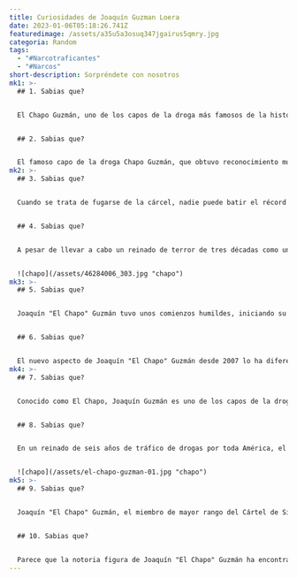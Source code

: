 ```yaml
---
title: Curiosidades de Joaquín Guzman Loera
date: 2023-01-06T05:18:26.741Z
featuredimage: /assets/a35u5a3osuq347jgairus5qmry.jpg
categoria: Random
tags:
  - "#Narcotraficantes"
  - "#Narcos"
short-description: Sorpréndete con nosotros
mk1: >-
  ## 1﻿. Sabias que?


  El Chapo Guzmán, uno de los capos de la droga más famosos de la historia, tiene un origen familiar tan humilde como cualquiera, que comienza con su nacimiento el 4 de abril de 1957 en La Tuna. Un pequeño pueblo mexicano situado en el municipio de Badiraguato, fue la educación que recibiría de su familia lo que le puso en el camino hacia la infamia. El trato cruel de su padre y su desprecio por el bienestar del joven Joaquín le llevaron a huir de casa a una edad temprana, una situación que hizo que vivir con su severo abuelo fuera una opción mucho más atractiva que si hubiera permanecido bajo el techo de su padre. ¿Quién sabe dónde estaría hoy el Chapo si no hubiera experimentado tales dificultades durante este periodo?


  ## 2﻿. Sabias que?


  El famoso capo de la droga Chapo Guzmán, que obtuvo reconocimiento mundial por sus astutas tácticas comerciales y sus audaces fugas de prisión, nació el 4 de abril de 1957 en La Tuna, México, en el seno de una familia de campesinos pobres. Al parecer, su padre le buscaba con regularidad y, cuando el Chapo llegó a la adolescencia, incluso le echó de casa. Sin hogar y a la deriva, Guzmán encontró consuelo y refugio en casa de su abuelo, donde estableció unas raíces de estabilidad familiar que resultaron inestimables a lo largo de todas las tribulaciones a las que se enfrentaría más tarde.
mk2: >-
  ## 3﻿. Sabias que?


  Cuando se trata de fugarse de la cárcel, nadie puede batir el récord del infame narcotraficante mexicano Joaquín Archivaldo Guzmán Loera, más conocido como "Chapo". Capturado por primera vez el 22 de noviembre de 1993 en Guatemala, el Chapo acabó ingresando en la prisión de máxima seguridad de Puente Grande, en Jalisco. Poco sabía nadie que pronto se escabulliría de esta prisión mediante una fuga ingeniosamente planeada y desaparecería en un agujero negro. Las extraordinarias capacidades de rata del Chapo le hicieron tan famoso que Puente Grande pasó a conocerse localmente como "Puerta Grande" a partir de entonces. A pesar de todos los esfuerzos de los escuadrones especiales de búsqueda para recapturarlo, el Chapo los eludió durante años.


  ## 4﻿. Sabias que?


  A pesar de llevar a cabo un reinado de terror de tres décadas como uno de los capos de la droga más famosos del mundo, el Chapo Guzmán también consiguió encontrar tiempo para su familia, casándose tres veces y engendrando nueve hijos. Su primera esposa, Alejandrina María Salazar Hernández, le dio tres hijos, el mayor de los cuales es César, de 43 años. Su segunda esposa dio a luz a cuatro más, entre ellos Joaquín Guzman, que nació en 1989 a los 22 años. La última esposa del Chapo Guzmán, Emma Coronel, actuó como su confidente durante su dramático tercer juicio y dio a luz a las gemelas María Joaquina y Emali Guadalupe en 2011, mientras huía de la justicia estadounidense en California. A pesar de su violencia y actividad delictiva, está claro que el Chapo Guzmán albergaba mil amores tanto superficiales como profundos dentro de su extensa familia.


  ![chapo](/assets/46284006_303.jpg "chapo")
mk3: >-
  ## 5﻿. Sabias que?


  Joaquín "El Chapo" Guzmán tuvo unos comienzos humildes, iniciando su carrera delictiva como ladrón de coches antes de mejorar gradualmente su estatus hasta convertirse en lugarteniente de un cártel de la droga. Sin embargo, sólo tras la audaz huida de Guzmán y su éxito en el control del cártel, se vio impulsado a la fama y al poder. Con despiadados y estratégicos movimientos, El Chapo pronto se convirtió en uno de los hombres más poderosos de la Tierra y también, según la revista Forbes, en uno de los multimillonarios más ricos del mundo, ocupando el 10º lugar dentro de México. Esto demuestra hasta dónde puede llevarte la ambición, incluso en la práctica ilegal.


  ## 6﻿. Sabias que?


  El nuevo aspecto de Joaquín "El Chapo" Guzmán desde 2007 lo ha diferenciado drásticamente de su yo original. Tras gastar millones de dólares en cirugías estéticas, Guzmán se ha convertido en un hombre poco expresivo con su rostro más afilado y su pelo rojo más oscuro. Su conocido pelo negro y su cara redonda han desaparecido, sólo para dejar espacio a su estilo más sutil. La discreción es clave para El Chapo, como demostraron algunos avistamientos recientes en Durango, donde vestía bermudas y una camiseta deportiva mientras conducía un quad por el centro de la ciudad. Sea cual sea tu opinión sobre El Chapo, una cosa es cierta: su nuevo aspecto sin duda atraerá la atención de muchas personas dispuestas a saber más sobre él.
mk4: >-
  ## 7﻿. Sabias que?


  Conocido como El Chapo, Joaquín Guzmán es uno de los capos de la droga más notorios de los últimos tiempos. Su notoriedad y sus supuestos años en el poder se han inmortalizado en la música duraña a través de canciones compuestas en su honor. Las canciones detallan aspectos de su vida, como alianzas, personalidad y pactos realizados a lo largo de su carrera. Las odas populares incluyen "El Señor de la Montaña" de Los Canelos de Durango, "El regreso del Chapo" de Los Tucanes de Tijuana, "La cuna del Chapo" de Las Fieraz, y "Chapón, cuerno y cachucha" de Los Buknas de Culiacán. La música evoca la grandeza del hombre que está detrás de todo: ¡el mismísimo El Chapo!


  ## 8﻿. Sabias que?


  En un reinado de seis años de tráfico de drogas por toda América, el Chapo Guzmán eludió continuamente a la policía. Evitó ser capturado cerca de Nuevo León y en La Tuna, Sinaloa, e incluso logró escabullirse de Durango en 2007. En 2012, las autoridades temieron que se hubiera establecido en Punta Ballena, Baja California Sur. Esto provocó una gran respuesta; la Procuraduría General de la República ofreció una recompensa de 30 millones de pesos y la DEA prometió otros 5 millones de dólares por su captura. A pesar de sus esfuerzos, Guzmán sigue sin ser capturado, pero parece que cada vez están más cerca de ponerlo entre rejas.


  ![chapo](/assets/el-chapo-guzman-01.jpg "chapo")
mk5: >-
  ## 9﻿. Sabias que?


  Joaquín "El Chapo" Guzmán, el miembro de mayor rango del Cártel de Sinaloa, ha visto cómo se deshacían sus alianzas después de que muchos de sus compañeros narcotraficantes hayan sido asesinados o puestos entre rejas. Entre los perdidos por la muerte o la justicia se encuentran Ignacio "Nacho" Coronel y Arturo Beltrán Leyva "El Barbas", mientras que Alfredo Beltrán Leyva "El Mochomo" y Juan Diego Espinoza Ramírez "El Tigre" se encuentran en prisión. Sobreviven a la embestida Ismael "El Mayo" Zambada y Juan José Esparragoza "El Azul", que han logrado eludir a las autoridades hasta ahora. El futuro de las alianzas de El Chapo sigue siendo incierto a medida que más líderes de cárteles se enfrentan a la justicia por sus acciones.


  ## 1﻿0. Sabias que?


  Parece que la notoria figura de Joaquín "El Chapo" Guzmán ha encontrado consuelo en la religión al declararse devoto y creyente tanto de la Virgen de Guadalupe como de Jesús Malverde. En un esfuerzo por agradecer a estas figuras divinas, El Chapo erigió una capilla en Culiacán, México, además de colocar una pequeña nota pidiendo por la seguridad de Juárez y Tijuanan. Estas muestras religiosas demuestran que, aunque El Chapo fue conocido durante toda su vida como una persona asociada al crimen, su fe siguió siendo una piedra angular en su vida.
---
```

